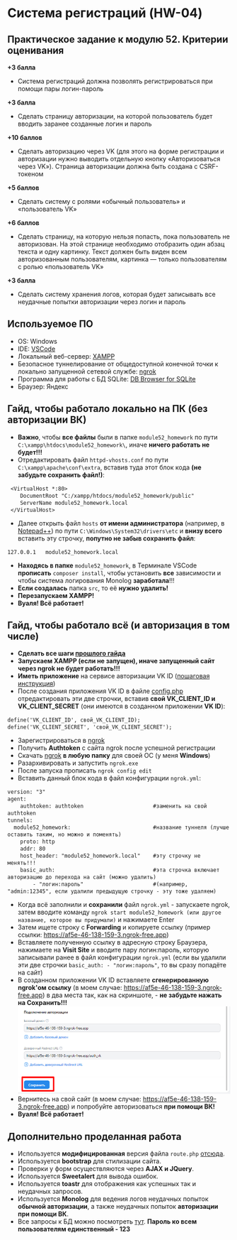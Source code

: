 # Система регистраций (HW-04)

## Практическое задание к модулю 52. Критерии оценивания

**+3 балла**
- Система регистраций должна позволять регистрироваться при помощи пары логин-пароль

**+3 балла**
- Сделать страницу авторизации, на которой пользователь будет вводить заранее созданные логин и пароль

**+10 баллов**
- Сделать авторизацию через VK (для этого на форме регистрации и авторизации нужно выводить отдельную кнопку «Авторизоваться через VK»). Страница авторизации должна быть создана с CSRF-токеном

**+5 баллов**
- Сделать систему с ролями «обычный пользователь» и «пользователь VK»

**+6 баллов**
- Сделать страницу, на которую нельзя попасть, пока пользователь не авторизован. На этой странице необходимо отобразить один абзац текста и одну картинку. Текст должен быть виден всем авторизованным пользователям, картинка — только пользователям с ролью  «пользователь VK»

**+3 балла**
- Сделать систему хранения логов, которая будет записывать все неудачные попытки авторизации через логин и пароль

## Используемое ПО
- OS: Windows
- IDE: [VSCode](https://code.visualstudio.com/)
- Локальный веб-сервер: [XAMPP](https://www.apachefriends.org/)
- Безопасное туннелирование от общедоступной конечной точки к локально запущенной сетевой службе: [ngrok](https://ngrok.com/)
- Программа для работы с БД SQLite: [DB Browser for SQLite](https://sqlitebrowser.org/dl/)
- Браузер: Яндекс

## <a name="гайд_без_авторизации">Гайд, чтобы работало локально на ПК (без авторизации ВК)</a>
- **Важно**, чтобы **все файлы** были в папке `module52_homework` по пути `C:\xampp\htdocs\module52_homework\`, иначе **ничего работать не будет!!!**
- Отредактировать файл `httpd-vhosts.conf` по пути `C:\xampp\apache\conf\extra`, вставив туда этот блок кода **(не забудьте сохранить файл!)**:
```
 <VirtualHost *:80>
    DocumentRoot "C:/xampp/htdocs/module52_homework/public"
    ServerName module52_homework.local
 </VirtualHost>
```
- Далее открыть файл `hosts` **от имени администратора** (например, в [Notepad++](https://notepad-plus-plus.org/downloads/)) по пути `C:\Windows\System32\drivers\etc` и **внизу всего** вставить эту строчку, **попутно не забыв сохранить файл**:
```
127.0.0.1   module52_homework.local
```
- **Находясь в папке** `module52_homework`, в Терминале VSCode **прописать** ``composer install``, чтобы установить **все** зависимости и чтобы система логирования Monolog **заработала**!!!
- **Если создалась** папка ``src``, то её **нужно удалить!**
- **Перезапускаем XAMPP!**
- **Вуаля! Всё работает!**

## Гайд, чтобы работало всё (и авторизация в том числе)
- **Сделать все шаги [прошлого гайда](#гайд_без_авторизации)**
- **Запускаем XAMPP (если не запущен), иначе запущенный сайт через ngrok не будет работать!!!**
- **Иметь приложение** на сервисе авторизации VK ID ([пошаговая инструкция](https://id.vk.com/about/business/go/docs/ru/vkid/latest/vk-id/connection/create-application))
- После создания приложения VK ID в файле [config.php](/app/config.php) отредактировать эти две строчки, вставив **свой VK_CLIENT_ID и VK_CLIENT_SECRET** (они имеются в созданном приложении **VK ID**):
```
define('VK_CLIENT_ID', свой_VK_CLIENT_ID);
define('VK_CLIENT_SECRET', 'свой_VK_CLIENT_SECRET');
```
- Зарегистрироваться в [ngrok](https://ngrok.com/)
- Получить **Authtoken** с сайта ngrok после успешной регистрации
- Скачать [ngrok](https://download.ngrok.com/windows?tab=download) **в любую папку** для своей ОС (у меня **Windows**)
- Разархивировать и запустить ``ngrok.exe``
- После запуска прописать ``ngrok config edit``
- Вставить данный блок кода в файл конфигурации ``ngrok.yml``:
```
version: "3"
agent:
    authtoken: authtoken                      #заменить на свой authtoken
tunnels:
  module52_homework:                          #название туннеля (лучше оставить таким, но можно и поменять)
    proto: http
    addr: 80
    host_header: "module52_homework.local"    #эту строчку не менять!!!
    basic_auth:                               #эта строчка включает авторизацию до перехода на сайт (можно удалить)
        - "логин:пароль"                      #(например, "admin:12345", если удалили предыдущую строчку - эту тоже удаляем)
```
- Когда всё заполнили и **сохранили** файл ``ngrok.yml`` - запускаете ngrok, затем вводите команду ``ngrok start module52_homework (или другое название, которое вы придумали)`` и нажимаете Enter
- Затем ищете строку с **Forwarding** и копируете ссылку (пример ссылки: https://af5e-46-138-159-3.ngrok-free.app)
- Вставляете полученную ссылку в адресную строку Браузера, нажимаете на **Visit Site** и вводите пару логин:пароль, которую записывали ранее в файл конфигурации ``ngrok.yml`` (если вы удалили эти две строчки ``basic_auth: - "логин:пароль"``, то вы сразу попадёте на сайт)
- В созданном приложении VK ID вставляете **сгенерированную ngrok'ом ссылку** (в моем случае: https://af5e-46-138-159-3.ngrok-free.app) в два места так, как на скриншоте, - **не забудьте нажать на Сохранить!!!**
![подключение_авторизации](/public/assets/img/подключение_авторизации.png)
- Вернитесь на свой сайт (в моем случае: https://af5e-46-138-159-3.ngrok-free.app) и попробуйте авторизоваться **при помощи ВК!**
- **Вуаля! Всё работает!**

## Дополнительно проделанная работа
- Используется **модифицированная** версия файла ``route.php`` [отсюда](https://github.com/creedofcoding/module50_homework/tree/master?tab=readme-ov-file#дополнительно-проделанная-работа).
- Используется **bootstrap** для стилизации сайта.
- Проверки у форм осуществляются через **AJAX и JQuery**.
- Используется **Sweetalert** для вывода ошибок.
- Используется **toastr** для отображения как успешных так и неудачных запросов.
- Используется **Monolog** для ведения логов неудачных попыток **обычной авторизации**, а также неудачных попыток **авторизации при помощи ВК**.
- Все запросы к БД можно посмотреть [тут](app/database/queries.sql). **Пароль ко всем пользователям единственный - 123**